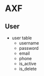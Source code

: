 # AXF

## User
- user table
    - username
    - password
    - email
    - phone
    - is_active
    - is_delete
     
